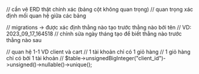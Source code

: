 // cần vẽ ERD thật chính xác (bảng cột không quan trọng) 
// quan trọng xác định mối quan hệ giữa các bảng

// migrations -> được xác định thằng nào tạo trước thằng nào bởi tên
// VD: 2023_09_17_164518
// chỉnh sửa ngày tháng tạo để biết thằng nào trước thằng nào sau

// quan hệ 1-1 VD client và cart 
// 1 tài khoản chỉ có 1 giỏ hàng
// 1 giỏ hàng chỉ có bởi 1 tài khoản
// $table->unsignedBigInteger("client_id")->unsigned()->nullable()->unique();